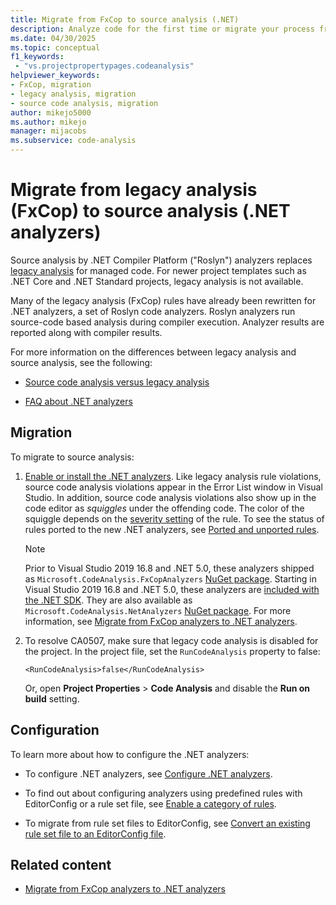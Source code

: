 ```yaml
---
title: Migrate from FxCop to source analysis (.NET)
description: Analyze code for the first time or migrate your process from binary analysis (FxCop code analysis) to .NET analyzers for source analysis.
ms.date: 04/30/2025
ms.topic: conceptual
f1_keywords:
 - "vs.projectpropertypages.codeanalysis"
helpviewer_keywords:
- FxCop, migration
- legacy analysis, migration
- source code analysis, migration
author: mikejo5000
ms.author: mikejo
manager: mijacobs
ms.subservice: code-analysis
---
```


# Migrate from legacy analysis (FxCop) to source analysis (.NET analyzers)

Source analysis by .NET Compiler Platform ("Roslyn") analyzers replaces [legacy analysis](../code-quality/code-analysis-for-managed-code-overview.md) for managed code. For newer project templates such as .NET Core and .NET Standard projects, legacy analysis is not available.

Many of the legacy analysis (FxCop) rules have already been rewritten for .NET analyzers, a set of Roslyn code analyzers. Roslyn analyzers run source-code based analysis during compiler execution. Analyzer results are reported along with compiler results.

For more information on the differences between legacy analysis and source analysis, see the following:

- [Source code analysis versus legacy analysis](../code-quality/net-analyzers-faq.yml#what-s-the-difference-between-legacy-fxcop-and--net-analyzers-)

- [FAQ about .NET analyzers](../code-quality/net-analyzers-faq.yml)

## Migration

To migrate to source analysis:

1. [Enable or install the .NET analyzers](install-net-analyzers.md). Like legacy analysis rule violations, source code analysis violations appear in the Error List window in Visual Studio. In addition, source code analysis violations also show up in the code editor as *squiggles* under the offending code. The color of the squiggle depends on the [severity setting](../code-quality/use-roslyn-analyzers.md#configure-severity-levels) of the rule. To see the status of rules ported to the new .NET analyzers, see [Ported and unported rules](../code-quality/fxcop-rule-port-status.md).

   > [!NOTE]
   > Prior to Visual Studio 2019 16.8 and .NET 5.0, these analyzers shipped as `Microsoft.CodeAnalysis.FxCopAnalyzers` [NuGet package](https://www.nuget.org/packages/Microsoft.CodeAnalysis.FxCopAnalyzers). Starting in Visual Studio 2019 16.8 and .NET 5.0, these analyzers are [included with the .NET SDK](/dotnet/fundamentals/code-analysis/overview). They are also available as `Microsoft.CodeAnalysis.NetAnalyzers` [NuGet package](https://www.nuget.org/packages/Microsoft.CodeAnalysis.NetAnalyzers). For more information, see [Migrate from FxCop analyzers to .NET analyzers](migrate-from-fxcop-analyzers-to-net-analyzers.md).

1. To resolve CA0507, make sure that legacy code analysis is disabled for the project. In the project file, set the `RunCodeAnalysis` property to false:

   `<RunCodeAnalysis>false</RunCodeAnalysis>`

   Or, open **Project Properties** > **Code Analysis** and disable the **Run on build** setting.

## Configuration

To learn more about how to configure the .NET analyzers:

- To configure .NET analyzers, see [Configure .NET analyzers](/dotnet/fundamentals/code-analysis/code-quality-rule-options).

- To find out about configuring analyzers using predefined rules with EditorConfig or a rule set file, see [Enable a category of rules](/dotnet/fundamentals/code-analysis/code-quality-rule-options).

- To migrate from rule set files to EditorConfig, see [Convert an existing rule set file to an EditorConfig file](../code-quality/use-roslyn-analyzers.md#convert-an-existing-rule-set-file-to-an-editorconfig-file).

## Related content

- [Migrate from FxCop analyzers to .NET analyzers](migrate-from-fxcop-analyzers-to-net-analyzers.md)
